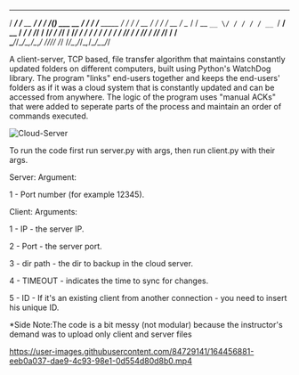    ________                __   _____ _                 __      __            
  / ____/ /___  __  ______/ /  / ___/(_)___ ___  __  __/ /___ _/ /_____  _____
 / /   / / __ \/ / / / __  /   \__ \/ / __ `__ \/ / / / / __ `/ __/ __ \/ ___/
/ /___/ / /_/ / /_/ / /_/ /   ___/ / / / / / / / /_/ / / /_/ / /_/ /_/ / /    
\____/_/\____/\__,_/\__,_/   /____/_/_/ /_/ /_/\__,_/_/\__,_/\__/\____/_/   

A client-server, TCP based, file transfer algorithm that maintains constantly updated folders on different computers, built using Python's WatchDog library. The program "links" end-users together and keeps the end-users' folders as if it was a cloud system that is constantly updated and can be accessed from anywhere.  The logic of the program uses "manual ACKs" that were added to seperate parts of the process and maintain an order of commands executed.

![Cloud-Server](https://user-images.githubusercontent.com/84729141/186115962-f223efd7-78b2-4341-bbe8-3c9a14e25777.jpeg)

To run the code first run server.py with args, then run client.py with their args. 

Server: Argument: 	

1 - Port number (for example 12345).

Client: Arguments: 	

1 - IP - the server IP.

2 - Port - the server port.

3 - dir path - the dir to backup in the cloud server.

4 - TIMEOUT - indicates the time to sync for changes.

5 - ID - If it's an existing client from another connection - you need to insert his unique ID.

*Side Note:The code is a bit messy (not modular) because the instructor's demand was to upload only client and server files

https://user-images.githubusercontent.com/84729141/164456881-eeb0a037-dae9-4c93-98e1-0d554d80d8b0.mp4

